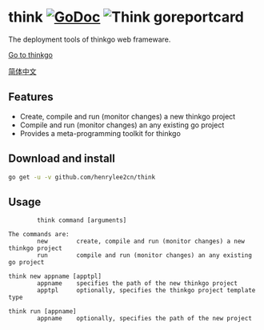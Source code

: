 # think    [![GoDoc](https://godoc.org/github.com/tsuna/gohbase?status.png)](https://godoc.org/github.com/henrylee2cn/think)    ![Think goreportcard](https://goreportcard.com/badge/github.com/henrylee2cn/think)

The deployment tools of thinkgo web frameware.

[Go to thinkgo](https://github.com/henrylee2cn/thinkgo)

[简体中文](https://github.com/henrylee2cn/think/blob/master/README_ZH.md)

## Features

- Create, compile and run (monitor changes) a new thinkgo project
- Compile and run (monitor changes) an any existing go project
- Provides a meta-programming toolkit for thinkgo

## Download and install

```sh
go get -u -v github.com/henrylee2cn/think
```

## Usage

```
        think command [arguments]

The commands are:
        new        create, compile and run (monitor changes) a new thinkgo project
        run        compile and run (monitor changes) an any existing go project

think new appname [apptpl]
        appname    specifies the path of the new thinkgo project
        apptpl     optionally, specifies the thinkgo project template type

think run [appname]
        appname    optionally, specifies the path of the new project
```